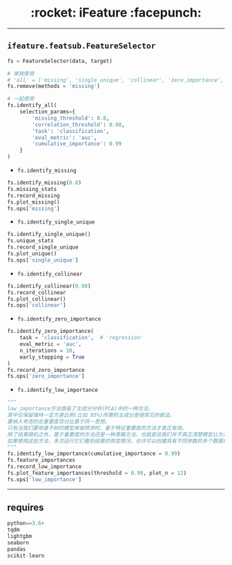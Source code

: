 <h1 align = "center">:rocket: iFeature :facepunch:</h1>

---
## `ifeature.featsub.FeatureSelector`
```python
fs = FeatureSelector(data, target)

# 单独使用
# 'all' = ['missing', 'single_unique', 'collinear', 'zero_importance', 'low_importance']
fs.remove(methods = 'missing')

# 一起使用
fs.identify_all(
    selection_params={
        'missing_threshold': 0.8,
        'correlation_threshold': 0.98,
        'task': 'classification',
        'eval_metric': 'auc',
        'cumulative_importance': 0.99
    }
)
```

- `fs.identify_missing`
```python
fs.identify_missing(0.8)
fs.missing_stats
fs.record_missing
fs.plot_missing()
fs.ops['missing']
```

- `fs.identify_single_unique`
```python
fs.identify_single_unique()
fs.unique_stats
fs.record_single_unique
fs.plot_unique()
fs.ops['single_unique']
```

- `fs.identify_collinear`
```python
fs.identify_collinear(0.98)
fs.record_collinear
fs.plot_collinear()
fs.ops['collinear']
```

- `fs.identify_zero_importance`
```python
fs.identify_zero_importance(
    task = 'classification',  # 'regression'
    eval_metric = 'auc',
    n_iterations = 10,
    early_stopping = True
)
fs.record_zero_importance
fs.ops['zero_importance']
```

- `fs.identify_low_importance`
```python
"""
low_importance方法借鉴了主成分分析(PCA)中的一种方法，
其中仅保留维持一定方差比例(比如 95%)所需的主成分是很常见的做法。
要纳入考虑的总重要度百分比基于同一思想。
只有当我们要用基于树的模型来做预测时，基于特征重要度的方法才真正有用。
除了结果随机之外，基于重要度的方法还是一种黑箱方法，也就是说我们并不真正清楚模型认为某些特征无关的原因。
如果使用这些方法，多次运行它们看到结果的改变情况，也许可以创建具有不同参数的多个数据集来进行测试!
"""
fs.identify_low_importance(cumulative_importance = 0.99)
fs.feature_importances
fs.record_low_importance
fs.plot_feature_importances(threshold = 0.99, plot_n = 12)
fs.ops['low_importance']

```



---

## **requires**
```python
python==3.6+
tqdm
lightgbm
seaborn
pandas
scikit-learn
```
